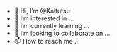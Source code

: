 - 👋 Hi, I’m @Kaitutsu
- 👀 I’m interested in ...
- 🌱 I’m currently learning ...
- 💞️ I’m looking to collaborate on ...
- 📫 How to reach me ...

<!---
Kaitutsu/Kaitutsu is a ✨ special ✨ repository because its `README.md` (this file) appears on your GitHub profile.
You can click the Preview link to take a look at your changes.

Editing the readme file!

--->
